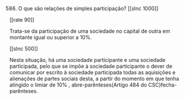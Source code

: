 586. O que  são relações de simples  participação?
[[slnc 1000]]

[[rate 90]]

Trata-se da participação de uma  sociedade no capital de outra em  montante  igual  ou  superior a 10%.

[[slnc 500]]

Nesta situação, há  uma  sociedade participante  e uma  sociedade participada,  pelo  que se  impõe  à  sociedade  participante  o  dever  de comunicar  por  escrito à  sociedade  participada todas as  aquisições  e  alienações  de  partes sociais  desta, a partir  do  momento  em  que  tenha atingido  o limiar  de 10%  , abre-parênteses(Artigo 484  do CSC)fecha-parênteses.
